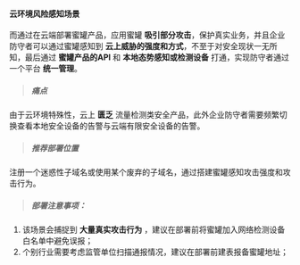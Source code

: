 #### 云环境风险感知场景

而通过在云端部署蜜罐产品，应用蜜罐 **吸引部分攻击**，保护真实业务，并且企业防守者可以通过蜜罐感知到 **云上威胁的强度和方式**，不至于对安全现状一无所知，最后通过 **蜜罐产品的API** 和 **本地态势感知或检测设备** 打通，实现防守者通过一个平台 **统一管理**。

> ##### 痛点
由于云环境特殊性，云上 **匮乏** 流量检测类安全产品，此外企业防守者需要频繁切换查看本地安全设备的告警与云端有限安全设备的告警。

> ##### 推荐部署位置
注册一个迷惑性子域名或使用某个废弃的子域名，通过搭建蜜罐感知攻击强度和攻击行为。

> ##### 部署注意事项：

1. 该场景会捕捉到 **大量真实攻击行为** ，建议在部署前将蜜罐加入网络检测设备白名单中避免误报；
2. 个别行业需要考虑监管单位扫描通报情况，建议在部署前建表报备蜜罐地址；